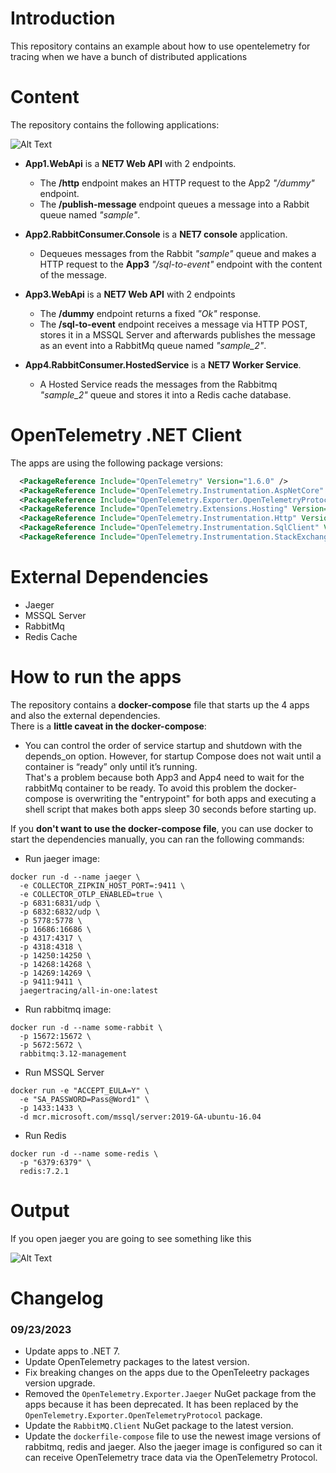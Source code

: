 # Introduction
This repository contains an example about how to use opentelemetry for tracing when we have a bunch of distributed applications

# Content

The repository contains the following applications:

![Alt Text](https://github.com/karlospn/opentelemetry-tracing-demo/blob/master/docs/components-diagram.png)

- **App1.WebApi** is a **NET7 Web API** with 2 endpoints.
    - The **/http** endpoint makes an HTTP request to the App2 _"/dummy"_ endpoint.
    - The **/publish-message** endpoint queues a message into a Rabbit queue named _"sample"_.
    
- **App2.RabbitConsumer.Console** is a **NET7 console** application. 
  - Dequeues messages from the Rabbit _"sample"_ queue and makes a HTTP request to the **App3** _"/sql-to-event"_ endpoint with the content of the message.

- **App3.WebApi** is a **NET7 Web API** with 2 endpoints
    - The **/dummy** endpoint returns a fixed _"Ok"_ response.
    - The **/sql-to-event** endpoint receives a message via HTTP POST, stores it in a MSSQL Server and afterwards publishes the message as an event into a RabbitMq queue named _"sample_2"_.

- **App4.RabbitConsumer.HostedService** is a **NET7 Worker Service**.
  - A Hosted Service reads the messages from the Rabbitmq _"sample_2"_ queue and stores it into a Redis cache database.

# OpenTelemetry .NET Client

The apps are using the following package versions:

```xml
  <PackageReference Include="OpenTelemetry" Version="1.6.0" />
  <PackageReference Include="OpenTelemetry.Instrumentation.AspNetCore" Version="1.5.1-beta.1" />
  <PackageReference Include="OpenTelemetry.Exporter.OpenTelemetryProtocol" Version="1.6.0" />
  <PackageReference Include="OpenTelemetry.Extensions.Hosting" Version="1.6.0" />
  <PackageReference Include="OpenTelemetry.Instrumentation.Http" Version="1.5.1-beta.1" />
  <PackageReference Include="OpenTelemetry.Instrumentation.SqlClient" Version="1.5.1-beta.1" />
  <PackageReference Include="OpenTelemetry.Instrumentation.StackExchangeRedis" Version="1.0.0-rc9.10" />
```

# External Dependencies

- Jaeger 
- MSSQL Server
- RabbitMq
- Redis Cache


# How to run the apps

The repository contains  a **docker-compose** file that starts up the 4 apps and also the external dependencies.   
There is a **little caveat in the docker-compose**: 
- You can control the order of service startup and shutdown with the depends_on option. However, for startup Compose does not wait until a container is “ready” only until it’s running.    
That's a problem because both App3 and App4 need to wait for the rabbitMq container to be ready. To avoid this problem the docker-compose is overwriting the "entrypoint" for both apps and executing a shell script that makes both apps sleep 30 seconds before starting up.


If you **don't want to use the docker-compose file**, you can use docker to start the dependencies manually, you can ran the following commands:

- Run jaeger image:
```shell
docker run -d --name jaeger \
  -e COLLECTOR_ZIPKIN_HOST_PORT=:9411 \
  -e COLLECTOR_OTLP_ENABLED=true \
  -p 6831:6831/udp \
  -p 6832:6832/udp \
  -p 5778:5778 \
  -p 16686:16686 \
  -p 4317:4317 \
  -p 4318:4318 \
  -p 14250:14250 \
  -p 14268:14268 \
  -p 14269:14269 \
  -p 9411:9411 \
  jaegertracing/all-in-one:latest
```

- Run rabbitmq image:

```shell
docker run -d --name some-rabbit \
  -p 15672:15672 \
  -p 5672:5672 \
  rabbitmq:3.12-management
````
- Run MSSQL Server

```shell
docker run -e "ACCEPT_EULA=Y" \
  -e "SA_PASSWORD=Pass@Word1" \
  -p 1433:1433 \
  -d mcr.microsoft.com/mssql/server:2019-GA-ubuntu-16.04
````

- Run Redis

```shell
docker run -d --name some-redis \
  -p "6379:6379" \
  redis:7.2.1
````


# Output

If you open jaeger you are going to see something like this

![Alt Text](https://github.com/karlospn/opentelemetry-tracing-demo/blob/master/docs/jaeger.png)

# Changelog

### **09/23/2023**
- Update apps to .NET 7.
- Update OpenTelemetry packages to the latest version.
- Fix breaking changes on the apps due to the OpenTeleetry packages version upgrade.
- Removed the ``OpenTelemetry.Exporter.Jaeger`` NuGet package from the apps because it has been deprecated. It has been replaced by the ``OpenTelemetry.Exporter.OpenTelemetryProtocol`` package.
- Update the ``RabbitMQ.Client`` NuGet package to the latest version.
- Update the ``dockerfile-compose`` file to use the newest image versions of rabbitmq, redis and jaeger. Also the jaeger image is configured so can it can receive OpenTelemetry trace data via the OpenTelemetry Protocol.